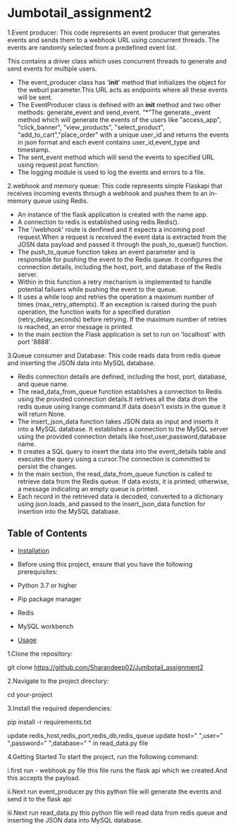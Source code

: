 # Jumbotail_assignment2

1.Event producer:
This code represents an event producer that generates events and sends them to a webhook URL using concurrent threads. The events are randomly selected from a predefined event list.

This contains a driver class which uses concurrent threads to generate and send events for multiple users.
- The event_producer class has '__init__' method that initializes the object for the weburl parameter.This URL acts as endpoints where all these events will be sent.
- The EventProducer class is defined with an __init__ method and two other methods: generate_event and send_event.
 “*”The  generate._event method which will generate the events of the users like "access_app", "click_banner", "view_products", "select_product", "add_to_cart","place_order" with a unique user_id and returns the events in json format and each event contains user_id,event_type and timestamp.
- The sent_event method which will send the events to specified URL using request.post function.
- The logging module is used to log the events and errors to a file.

2.webhook and memory queue:
This code represents simple Flaskapi that receives incoming events through a webhook and pushes them to an in-memory queue using Redis.

- An instance of the flask application is created with the name app.
- A connection to redis is established using redis.Redis().
- The '/webhook' route is denfined and it expects a incoming post request.When a request is received the event data is extracted from the JOSN data payload and passed it through the push_to_queue() function.
- The push_to_queue function takes an event parameter and is responsible for pushing the event to the Redis queue. It configures the connection details, including the host, port, and database of the Redis server.
- Within in this function a retry mechanism is implemented to handle potential failuers while pushing the event to the queue.
- It uses a while loop and retries the operation a maximum number of times (max_retry_attempts). If an exception is raised during the push operation, the function waits for a specified duration (retry_delay_seconds) before retrying. If the maximum number of retries is reached, an error message is printed.
- In the main section the Flask application is set to run on 'localhost' with port '8888'.

3.Queue consumer and Database:
This code reads data from redis queue and inserting the JSON data into MySQL database.

- Redis connection details are defined, including the host, port, database, and queue name.
- The read_data_from_queue function establishes a connection to Redis using the provided connection details.It retrives all the data drom the redis queue using lrange command.If data doesn't exists in the queue it will return None.
- The insert_json_data function takes JSON data as input and inserts it into a MySQL database. It establishes a connection to the MySQL server using the provided connection details like host,user,password,database name.
- It creates a SQL query to insert the data into the event_details table and executes the query using a cursor.The connection is committed to persist the changes.
- In the main section, the read_data_from_queue function is called to retrieve data from the Redis queue. If data exists, it is printed; otherwise, a message indicating an empty queue is printed.
- Each record in the retrieved data is decoded, converted to a dictionary using json.loads, and passed to the insert_json_data function for insertion into the MySQL database.



## Table of Contents

- [Installation](#installation)
- Before using this project, ensure that you have the following prerequisites:
- Python 3.7 or higher
- Pip package manager
- Redis
- MySQL workbench




- [Usage](#usage)


1.Clone the repository:

git clone https://github.com/Sharandeep02/Jumbotail_assignment2

2.Navigate to the project directory:

cd your-project

3.Install the required dependencies:

pip install -r requirements.txt

update redis_host,redis_port,redis_db,redis_queue 
update  host=" ",user=" ",password=" ",database=" " in read_data.py file


4.Getting Started
To start the project, run the following command:

i.first run - webhook.py file this file runs the flask api which we created.And this accepts the payload.

ii.Next run event_producer.py this python file will generate the events and send it to the flask api

iii.Next run read_data.py this python file will  read data from redis queue and inserting the JSON data into MySQL database.





